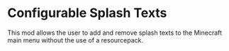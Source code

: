 # Configurable Splash Texts

This mod allows the user to add and remove splash texts to the Minecraft main menu without the use of a resourcepack.
